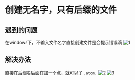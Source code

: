 # 创建无名字，只有后缀的文件

## 遇到的问题
在windows下，不输入文件名字直接创建文件是会提示错误滴
![1]

## 解决办法
直接在后缀名后面在加一个点，就可以了 `.atom.`
![2]
![3]

























[1]:assets/windows-f5ce1.png
[2]:assets/windows-04628.png
[3]:assets/windows-2c710.png
